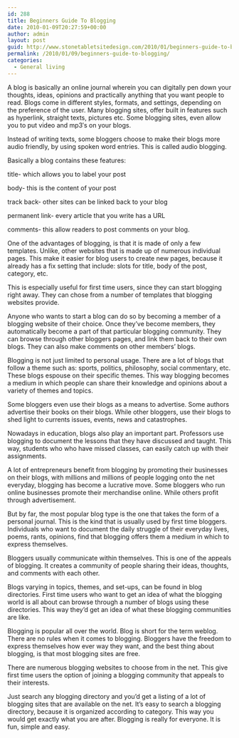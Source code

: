 ```yaml
---
id: 288
title: Beginners Guide To Blogging
date: 2010-01-09T20:27:59+00:00
author: admin
layout: post
guid: http://www.stonetabletsitedesign.com/2010/01/beginners-guide-to-blogging/
permalink: /2010/01/09/beginners-guide-to-blogging/
categories:
  - General living
---
```

A blog is basically an online journal wherein you can digitally pen down your thoughts, ideas, opinions and practically anything that you want people to read. Blogs come in different styles, formats, and settings, depending on the preference of the user. Many blogging sites, offer built in features such as hyperlink, straight texts, pictures etc. Some blogging sites, even allow you to put video and mp3&#8242;s on your blogs.

Instead of writing texts, some bloggers choose to make their blogs more audio friendly, by using spoken word entries. This is called audio blogging.

Basically a blog contains these features:

title- which allows you to label your post
  
body- this is the content of your post
  
track back- other sites can be linked back to your blog
  
permanent link- every article that you write has a URL
  
comments- this allow readers to post comments on your blog.

One of the advantages of blogging, is that it is made of only a few templates. Unlike, other websites that is made up of numerous individual pages. This make it easier for blog users to create new pages, because it already has a fix setting that include: slots for title, body of the post, category, etc.

This is especially useful for first time users, since they can start blogging right away. They can chose from a number of templates that blogging websites provide.

Anyone who wants to start a blog can do so by becoming a member of a blogging website of their choice. Once they&#8217;ve become members, they automatically become a part of that particular blogging community. They can browse through other bloggers pages, and link them back to their own blogs. They can also make comments on other members&#8217; blogs.

Blogging is not just limited to personal usage. There are a lot of blogs that follow a theme such as: sports, politics, philosophy, social commentary, etc. These blogs espouse on their specific themes. This way blogging becomes a medium in which people can share their knowledge and opinions about a variety of themes and topics.

Some bloggers even use their blogs as a means to advertise. Some authors advertise their books on their blogs. While other bloggers, use their blogs to shed light to currents issues, events, news and catastrophes.

Nowadays in education, blogs also play an important part. Professors use blogging to document the lessons that they have discussed and taught. This way, students who who have missed classes, can easily catch up with their assignments.

A lot of entrepreneurs benefit from blogging by promoting their businesses on their blogs, with millions and millions of people logging onto the net everyday, blogging has become a lucrative move. Some bloggers who run online businesses promote their merchandise online. While others profit through advertisement.

But by far, the most popular blog type is the one that takes the form of a personal journal. This is the kind that is usually used by first time bloggers. Individuals who want to document the daily struggle of their everyday lives, poems, rants, opinions, find that blogging offers them a medium in which to express themselves.

Bloggers usually communicate within themselves. This is one of the appeals of blogging. It creates a community of people sharing their ideas, thoughts, and comments with each other.

Blogs varying in topics, themes, and set-ups, can be found in blog directories. First time users who want to get an idea of what the blogging world is all about can browse through a number of blogs using these directories. This way they&#8217;d get an idea of what these blogging communities are like.

Blogging is popular all over the world. Blog is short for the term weblog. There are no rules when it comes to blogging. Bloggers have the freedom to express themselves how ever way they want, and the best thing about blogging, is that most blogging sites are free.

There are numerous blogging websites to choose from in the net. This give first time users the option of joining a blogging community that appeals to their interests.

Just search any blogging directory and you&#8217;d get a listing of a lot of blogging sites that are available on the net. It&#8217;s easy to search a blogging directory, because it is organized according to category. This way you would get exactly what you are after. Blogging is really for everyone. It is fun, simple and easy.